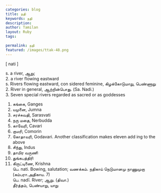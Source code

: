 ```yaml
---
categories: blog
title: நதி
keywords: நதி
description: 
author: Tamilan
layout: Ruby
tags: 
 
permalink: நதி
featured: /images/ttak-48.png
---
```

  
[ nati ]  
  
s. a river, ஆறு;  
2. a river flowing eastward  
s. Rivers flowing eastward, con sidered feminine, கிழக்கோடுமாறு, பெண்ணாறு  
2. River in general, ஆற்றின்பொது. (Sa. Nadi.)  
3. Seven special rivers regarded as sacred or as goddesses  
1. கங்கை, Ganges  
2. யமுனை, Jumna  
3. சரச்சுவதி, Sarasvati  
4. நரு மதை, Nerbudda  
5. காவேரி, Cavari  
6. குமரி, Comorin  
7. கோதாவரி, Godavari. Another classification makes eleven add ing to the above  
8. சிந்து, Indus  
9. தாமிர வருணி  
1. துங்கபத்திரி  
11. கிருட்டிணை, Krishna  
பெ. nati. Bowing, salutation; வணக்கம். நதிகாய் நெடுமானமு நாணுமுறா (கம்பரா.அதிகாய. 7)  
பெ. nadī. River; ஆறு. (திவா.)  
தீர்த்தம், பெண்யாறு, யாறு